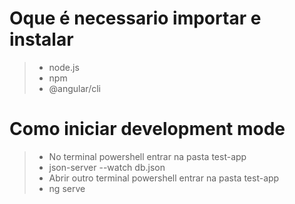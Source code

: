 # Oque é necessario importar e instalar

> - node.js
> - npm
> - @angular/cli

# Como iniciar development mode

> - No terminal powershell entrar na pasta test-app
> - json-server --watch db.json
> - Abrir outro terminal powershell entrar na pasta test-app
> - ng serve

